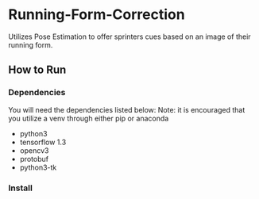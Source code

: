 # Running-Form-Correction
Utilizes Pose Estimation to offer sprinters cues based on an image of their running form.

## How to Run

### Dependencies
You will need the dependencies listed below:
Note: it is encouraged that you utilize a venv through either pip or anaconda
- python3
- tensorflow 1.3
- opencv3
- protobuf
- python3-tk

### Install


